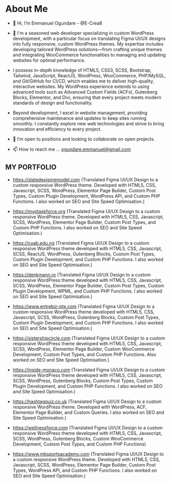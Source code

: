 # About Me
- 👋 Hi, I’m Emmanuel Ogundare - @E-Crea8
- 👀 I'm a seasoned web developer specializing in custom WordPress development, with a particular focus on translating Figma UI/UX designs into fully responsive, custom WordPress themes. My expertise includes developing tailored WordPress solutions—from crafting unique themes and integrating WooCommerce functionalities to managing and updating websites for optimal performance.

- I possess in-depth knowledge of HTML5, CSS3, SCSS, Bootstrap, Tailwind, JavaScript, ReactJS, WordPress, WooCommerce, PHP/MySQL, and Git/GitHub for CI/CD, which enables me to deliver high-quality, interactive websites. My WordPress experience extends to using advanced tools such as Advanced Custom Fields (ACFs), Gutenberg Blocks, Elementor, and Divi, ensuring that every project meets modern standards of design and functionality.

- Beyond development, I excel in website management, providing comprehensive maintenance and updates to keep sites running smoothly. I constantly explore new web technologies and strive to bring innovation and efficiency to every project.
- 💞️ I’m open to positions and looking to collaborate on open projects.
- 📫 How to reach me ... ogundare.emmanuel@gmail.com


## **MY PORTFOLIO**
- https://slatedesignremodel.com (Translated Figma UI/UX Design to a custom responsive WordPress theme. Developed with HTML5, CSS, Javascript, SCSS, WordPress, Elementor Page Builder, Custom Post Types, Custom Plugin Development, WordPress API, and Custom PHP Functions. I also worked on SEO and Site Speed Optimisation.)

- https://mvptaskforce.org (Translated Figma UI/UX Design to a custom responsive WordPress theme. Developed with HTML5, CSS, Javascript, SCSS, WordPress, Elementor Page Builder, Custom Post Types, and Custom PHP Functions. I also worked on SEO and Site Speed Optimisation.)

- https://cuab.edu.ng (Translated Figma UI/UX Design to a custom responsive WordPress theme developed with HTML5, CSS, Javascript, SCSS, ReactJS, WordPress, Gutenberg Blocks, Custom Post Types, Custom Plugin Development, and Custom PHP Functions. I also worked on SEO and Site Speed Optimisation.)

- https://denkmann.ro (Translated Figma UI/UX Design to a custom responsive WordPress theme developed with HTML5, CSS, Javascript, SCSS, WordPress, Elementor Page Builder, Custom Post Types, Custom Plugin Development, WPML, and Custom PHP Functions. I also worked on SEO and Site Speed Optimisation.)

- https://www.entrebiz-pte.com (Translated Figma UI/UX Design to a custom responsive WordPress theme developed with HTML5, CSS, Javascript, SCSS, WordPress, Gutenberg Blocks, Custom Post Types, Custom Plugin Development, and Custom PHP Functions. I also worked on SEO and Site Speed Optimisation.)

- https://sistershipcircle.com (Translated Figma UI/UX Design to a custom responsive WordPress theme developed with HTML5, CSS, Javascript, SCSS, WordPress, Elementor Page Builder, Custom WooCommerce Development, Custom Post Types, and Custom PHP Functions. Also worked on SEO and Site Speed Optimisation.)

- https://inside-monaco.com (Translated Figma UI/UX Design to a custom responsive WordPress theme developed with HTML5, CSS, Javascript, SCSS, WordPress, Gutenberg Blocks, Custom Post Types, Custom Plugin Development, and Custom PHP Functions. I also worked on SEO and Site Speed Optimisation.)

- https://hashtagquiz.co.uk (Translated Figma UI/UX Design to a custom responsive WordPress theme. Developed with WordPress, ACF, Elementor Page Builder, and Custom Queries. I also worked on SEO and Site Speed Optimisation.)

- https://wellnessforce.com (Translated Figma UI/UX Design to a custom responsive WordPress theme developed with HTML5, CSS, Javascript, SCSS, WordPress, Gutenberg Blocks, Custom WooCommerce Development, Custom Post Types, and Custom PHP Functions)

- https://www.mbsportsacademy.com (Translated Figma UI/UX Design to a custom responsive WordPress theme. Developed with HTML5, CSS, Javascript, SCSS, WordPress, Elementor Page Builder, Custom Post Types, WordPress API, and Custom PHP Functions. I also worked on SEO and Site Speed Optimisation.)




<!---
E-Crea8/E-Crea8 is a ✨ special ✨ repository because its `README.md` (this file) appears on your GitHub profile.
You can click the Preview link to take a look at your changes.
--->
